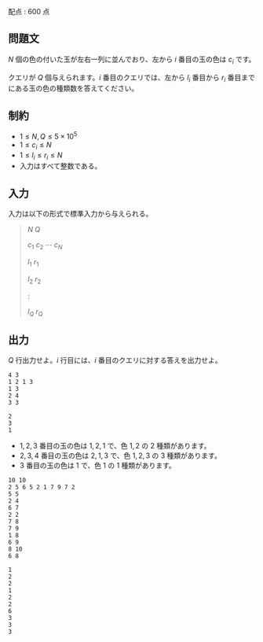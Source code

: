 配点 : $600$ 点

## 問題文

$N$ 個の色の付いた玉が左右一列に並んでおり、左から $i$ 番目の玉の色は $c_i$ です。

クエリが $Q$ 個与えられます。$i$ 番目のクエリでは、左から $l_i$ 番目から $r_i$ 番目までにある玉の色の種類数を答えてください。

## 制約

- $1\leq N,Q \leq 5 \times 10^5$
- $1\leq c_i \leq N$
- $1\leq l_i \leq r_i \leq N$
- 入力はすべて整数である。

## 入力

入力は以下の形式で標準入力から与えられる。

> $N$ $Q$
> 
> $c_1$ $c_2$ $\cdots$ $c_N$
> 
> $l_1$ $r_1$
> 
> $l_2$ $r_2$
> 
> $:$
> 
> $l_Q$ $r_Q$

## 出力

$Q$ 行出力せよ。$i$ 行目には、$i$ 番目のクエリに対する答えを出力せよ。

```input1
4 3
1 2 1 3
1 3
2 4
3 3
```

```output1
2
3
1
```

- $1,2,3$ 番目の玉の色は $1,2,1$ で、色 $1,2$ の $2$ 種類があります。
- $2,3,4$ 番目の玉の色は $2,1,3$ で、色 $1,2,3$ の $3$ 種類があります。
- $3$ 番目の玉の色は $1$ で、色 $1$ の $1$ 種類があります。

```input2
10 10
2 5 6 5 2 1 7 9 7 2
5 5
2 4
6 7
2 2
7 8
7 9
1 8
6 9
8 10
6 8
```

```output2
1
2
2
1
2
2
6
3
3
3
```